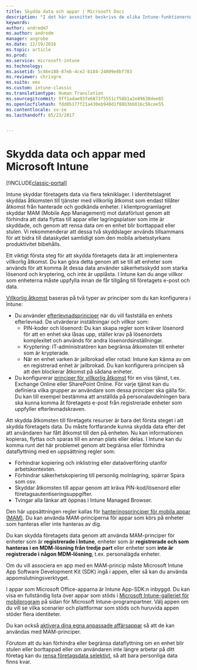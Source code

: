 ```yaml
---
title: Skydda data och appar | Microsoft Docs
description: "I det här avsnittet beskrivs de olika Intune-funktionerna och hur du kan skydda företagets appar och data."
keywords: 
author: andredm7
ms.author: andredm
manager: angrobe
ms.date: 12/19/2016
ms.topic: article
ms.prod: 
ms.service: microsoft-intune
ms.technology: 
ms.assetid: 5c46e188-87eb-4ce2-b184-24809e8bf783
ms.reviewer: chrisgre
ms.suite: ems
ms.custom: intune-classic
ms.translationtype: Human Translation
ms.sourcegitcommit: 9ff1adae93fe6873f5551cf58b1a2e89638dee85
ms.openlocfilehash: fdd85177f21a430eb940d1f88b3bb016c56cee55
ms.contentlocale: sv-se
ms.lasthandoff: 05/23/2017


---
```


# <a name="protect-apps-and-data-with-microsoft-intune"></a>Skydda data och appar med Microsoft Intune

[!INCLUDE[classic-portal](../includes/classic-portal.md)]

Intune skyddar företagets data via flera tekniklager. I identitetslagret skyddas åtkomsten till tjänster med villkorlig åtkomst som endast tillåter åtkomst från hanterade och godkända enheter. I klientprogramlagret skyddar MAM (Mobile App Management) mot dataförlust genom att förhindra att data flyttas till appar eller lagringsplatser som inte är skyddade, och genom att rensa data om en enhet blir borttappad eller stulen. Vi rekommenderar att dessa två skyddslager används tillsammans för att bidra till dataskydet samtidigt som den mobila arbetsstyrkans produktivitet bibehålls.

Ett viktigt första steg för att skydda företagets data är att implementera villkorlig åtkomst. Du kan göra detta genom att se till att enheter som används för att komma åt dessa data använder säkerhetsskydd som starka lösenord och kryptering, och inte är upplåsta. I Intune kan du ange villkor som enheterna måste uppfylla innan de får tillgång till företagets e-post och data.

[Villkorlig åtkomst](restrict-access-to-email-and-o365-services-with-microsoft-intune.md) baseras på två typer av principer som du kan konfigurera i Intune:
- Du använder [efterlevnadsprinciper](introduction-to-device-compliance-policies-in-microsoft-intune.md) när du vill fastställa en enhets efterlevnad. De utvärderar inställningar och villkor som:
  - PIN-koder och lösenord: Du kan skapa regler som kräver lösenord för att en enhet ska låsas upp, ställer krav på lösenordets komplexitet och används för andra lösenordsinställningar.
  - Kryptering: IT-administratören kan begränsa åtkomsten till enheter som är krypterade.
  - När en enhet varken är jailbrokad eller rotad: Intune kan känna av om en registrerad enhet är jailbrokad. Du kan konfigurera principen så att den blockerar åtkomst på sådana enheter.
- Du konfigurerar [principer för villkorlig åtkomst](restrict-access-to-email-and-o365-services-with-microsoft-intune.md) för en viss tjänst, t.ex. Exchange Online eller SharePoint Online. För varje tjänst kan du definiera vilka grupper av användare som dessa principer ska gälla för. Du kan till exempel bestämma att anställda på personalavdelningen bara ska kunna komma åt företagets e-post från registrerade enheter som uppfyller efterlevnadskraven.

Att skydda åtkomsten till företagets resurser är bara det första steget i att skydda företagets data. Du måste fortfarande kunna skydda data efter det att användaren har fått åtkomst till den på enheten. Nu kan informationen kopieras, flyttas och sparas till en annan plats eller delas. I Intune kan du komma runt det här problemet genom att begränsa eller förhindra dataflyttning med en uppsättning regler som:
- Förhindrar kopiering och inklistring eller dataöverföring utanför arbetskontexten.
- Förhindrar säkerhetskopiering till personlig molnlagring, spärrar Spara som osv.
- Skyddar åtkomsten till appar genom att kräva PIN-kod/lösenord eller företagsautentiseringsuppgifter.
- Tvingar alla länkar att öppnas i Intune Managed Browser.

Den här uppsättningen regler kallas för [hanteringsprinciper för mobila appar (MAM)](protect-app-data-using-mobile-app-management-policies-with-microsoft-intune.md). Du kan använda MAM-principerna för appar som körs på enheter som hanteras eller inte hanteras av dig.  

Du kan skydda företagets data genom att använda MAM-principer för enheter som är **registrerade i Intune**, enheter som är **registrerade och som hanteras i en MDM-lösning från tredje part** eller enheter som **inte är registrerade i någon MDM-lösning**, t.ex. personalägda enheter.

Om du vill associera en app med en MAM-princip måste Microsoft Intune App Software Development Kit (SDK) ingå i appen, eller så kan du använda appomslutningsverktyget.

I appar som Microsoft Office-apparna är Intune App-SDK:n inbyggd. Du kan visa en fullständig lista över appar som stöds i [Microsoft Intune-galleriet för mobilprogram](https://www.microsoft.com/cloud-platform/microsoft-intune-apps) på sidan för Microsoft Intune-programpartner. Välj appen om du vill se vilka scenarier och plattformar som stöds och huruvida appen stöder flera identiteter.

Du kan också [aktivera dina egna anpassade affärsappar](decide-how-to-prepare-apps-for-mobile-application-management-with-microsoft-intune.md) så att de kan användas med MAM-principer.

Förutom att du kan förhindra eller begränsa dataflyttning om en enhet blir stulen eller borttappad eller om användaren inte längre arbetar på ditt företag kan du [rensa företagsdata selektivt](wipe-managed-company-app-data-with-microsoft-intune.md), så att bara personliga data finns kvar.

